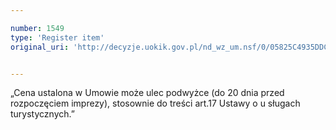 ```yaml
---

number: 1549
type: 'Register item'
original_uri: 'http://decyzje.uokik.gov.pl/nd_wz_um.nsf/0/05825C4935DDCE15C12575520049B683?OpenDocument'


---
```


„Cena ustalona w Umowie może ulec podwyżce (do 20 dnia przed rozpoczęciem imprezy), stosownie do treści art.17 Ustawy o u sługach turystycznych.”
